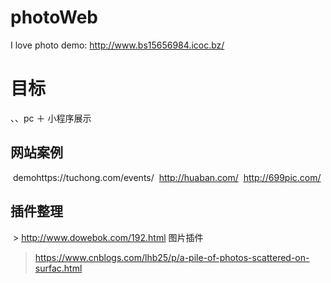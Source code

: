 # photoWeb
I love photo
demo: http://www.bs15656984.icoc.bz/ 
# 目标
  、、pc ＋ 小程序展示
  
  
  
## 网站案例
  demohttps://tuchong.com/events/
  http://huaban.com/
  http://699pic.com/

## 插件整理

  > http://www.dowebok.com/192.html 图片插件
  > https://www.cnblogs.com/lhb25/p/a-pile-of-photos-scattered-on-surfac.html
